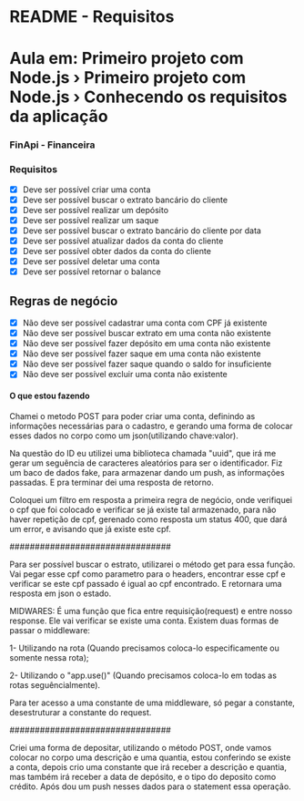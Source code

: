 # README - Requisitos
# Aula em: Primeiro projeto com Node.js › Primeiro projeto com Node.js › Conhecendo os requisitos da aplicação

### FinApi - Financeira

### Requisitos

- [x] Deve ser possível criar uma conta
- [x] Deve ser possível buscar o extrato bancário do cliente
- [x] Deve ser possível realizar um depósito
- [x] Deve ser possível realizar um saque
- [x] Deve ser possível buscar o extrato bancário do cliente por data
- [x] Deve ser possível atualizar dados da conta do cliente
- [x] Deve ser possível obter dados da conta do cliente
- [x] Deve ser possível deletar uma conta
- [x] Deve ser possível retornar o balance

## Regras de negócio

- [x] Não deve ser possível cadastrar uma conta com CPF já existente
- [x] Não deve ser possível buscar extrato em uma conta não existente
- [x] Não deve ser possível fazer depósito em uma conta não existente
- [x] Não deve ser possível fazer saque em uma conta não existente
- [x] Não deve ser possível fazer saque quando o saldo for insuficiente
- [x] Não deve ser possível excluir uma conta não existente

#### O que estou fazendo

Chamei o metodo POST para poder criar uma conta, definindo as informações necessárias para o cadastro, e gerando uma forma de colocar esses dados no corpo como um json(utilizando chave:valor).

Na questão do ID eu utilizei uma biblioteca chamada "uuid", que irá me gerar um seguência de caracteres aleatórios para ser o identificador. Fiz um baco de dados fake, para armazenar dando um push, as informações passadas. E pra terminar dei uma resposta de retorno.

Coloquei um filtro em resposta a primeira regra de negócio, onde verifiquei o cpf que foi colocado e verificar se já existe tal armazenado, para não haver repetição de cpf, gerenado como resposta um status 400, que dará um error, e avisando que já existe este cpf.

################################

Para ser possível buscar o estrato, utilizarei o método get para essa função. Vai pegar esse cpf como parametro para o headers, encontrar esse cpf e verificar se este cpf passado é igual ao cpf encontrado. E retornara uma resposta em json o estado.

MIDWARES: É uma função que fica entre requisição(request) e entre nosso response. Ele vai verificar se existe uma conta. Existem duas formas de passar o middleware:

1- Utilizando na rota (Quando precisamos coloca-lo especificamente ou somente nessa rota);

2- Utilizando o "app.use()" (Quando precisamos coloca-lo em todas as rotas seguêncialmente).

Para ter acesso a uma constante de uma middleware, só pegar a constante, desestruturar a constante do request.

################################

Criei uma forma de depositar, utilizando o método POST, onde vamos colocar no corpo uma descrição e uma quantia, estou conferindo se existe a conta, depois crio uma constante que irá receber a descrição e quantia, mas também irá receber a data de depósito, e o tipo do deposito como crédito. Após dou um push nesses dados para o statement essa operação.